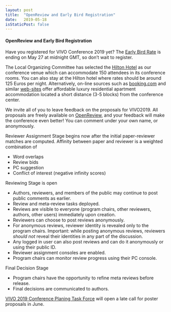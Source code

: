 ```yaml
---
layout: post
title:  "OpenReview and Early Bird Registration"
date:   2019-05-18
isStaticPost: false
---
```


#### OpenReview and Early Bird Registration

Have you registered for VIVO Conference 2019 yet?  The [Early Bird Rate](https://www.eventbrite.com/e/vivo-2019-conference-tickets-50867496050) is ending on May 27 at midnight GMT, so don’t wait to register. 

The Local Organizing Committee has selected the [Hilton Hotel](https://www3.hilton.com/en/hotels/montenegro/hilton-podgorica-crna-gora-TGDPMHI/index.html) as our conference venue which can accommodate 150 attendees in its conference rooms. 
You can also stay at the Hilton hotel where rates should be around 125 Euros per night. Alternatively, on-line sources such as [booking.com](http://booking.com/) and similar [web-sites](http://www.ustanzadan.me/en/rent-a-stan/) offer affordable luxury residential apartment accommodation located a short distance (3-5 blocks) from the conference center.

We invite all of you to leave feedback on the proposals for VIVO2019.
All proposals are freely available on [OpenReview](https://openreview.net/group?id=vivoconference.org/VIVO/2019/Conference), and your feedback will make the conference even better! You can comment under your own name, or anonymously.


Reviewer Assignment Stage begins now after the initial paper-reviewer matches are computed. Affinity between paper and reviewer is a weighted combination of

* Word overlaps
* Review bids
* PC suggestion
* Conflict of interest (negative infinity scores)

Reviewing Stage is open

* Authors, reviewers, and members of the public may continue to post public comments as earlier.
* Review and meta-review tasks deployed.
* Reviews are visible to everyone (program chairs, other reviewers, authors, other users) immediately upon creation.
* Reviewers can choose to post reviews anonymously.
* For anonymous reviews, reviewer identity is revealed only to the program chairs. Important: while posting anonymous reviews, reviewers *should not* reveal their identities in any part of the discussion.
* Any logged in user can also post reviews and can do it anonymously or using their public ID.
* Reviewer assignment consoles are enabled.
* Program chairs can monitor review progress using their PC console.

Final Decision Stage

* Program chairs have the opportunity to refine meta reviews before release.
* Final decisions are communicated to authors.

[VIVO 2019 Conference Planing Task Force](https://wiki.duraspace.org/display/VIVO/VIVO+Conference+Planning+Task+Force) will open a late call for poster proposals in June.
